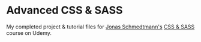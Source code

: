 # Advanced CSS & SASS

My completed project & tutorial files for [Jonas Schmedtmann's](https://codingheroes.io/) [CSS & SASS](https://www.udemy.com/course/advanced-css-and-sass/) course on Udemy.
